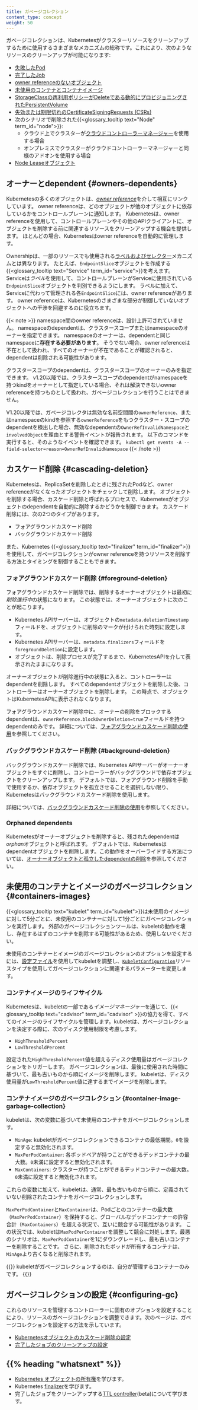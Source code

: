 ```yaml
---
title: ガベージコレクション
content_type: concept
weight: 50
---
```


<!-- overview -->
ガベージコレクションは、Kubernetesがクラスターリソースをクリーンアップするために使用するさまざまなメカニズムの総称です。これにより、次のようなリソースのクリーンアップが可能になります:

  * [失敗したPod](/ja/docs/concepts/workloads/pods/pod-lifecycle/#pod-garbage-collection)
  * [完了したJob](/ja/docs/concepts/workloads/controllers/ttlafterfinished/)
  * [owner referenceのないオブジェクト](#owners-dependents)
  * [未使用のコンテナとコンテナイメージ](#containers-images)
  * [StorageClassの再利用ポリシーがDeleteである動的にプロビジョニングされたPersistentVolume](/docs/concepts/storage/persistent-volumes/#delete)
  * [失効または期限切れのCertificateSigningRequests (CSRs)](/reference/access-authn-authz/certificate-signing-requests/#request-signing-process)
  * 次のシナリオで削除された{{<glossary_tooltip text="Node" term_id="node">}}:
    * クラウド上でクラスターが[クラウドコントローラーマネージャー](/ja/docs/concepts/architecture/cloud-controller/)を使用する場合
    * オンプレミスでクラスターがクラウドコントローラーマネージャーと同様のアドオンを使用する場合
  * [Node Leaseオブジェクト](/ja/docs/concepts/architecture/nodes/#heartbeats)

## オーナーとdependent {#owners-dependents}

Kubernetesの多くのオブジェクトは、[*owner reference*](/docs/concepts/overview/working-with-objects/owners-dependents/)を介して相互にリンクしています。
owner referenceは、どのオブジェクトが他のオブジェクトに依存しているかをコントロールプレーンに通知します。
Kubernetesは、owner referenceを使用して、コントロールプレーンやその他のAPIクライアントに、オブジェクトを削除する前に関連するリソースをクリーンアップする機会を提供します。
ほとんどの場合、Kubernetesはowner referenceを自動的に管理します。

Ownershipは、一部のリソースでも使用される[ラベルおよびセレクター](/docs/concepts/overview/working-with-objects/labels/)メカニズムとは異なります。
たとえば、`EndpointSlice`オブジェクトを作成する{{<glossary_tooltip text="Service" term_id="service">}}を考えます。
Serviceは*ラベル*を使用して、コントロールプレーンがServiceに使用されている`EndpointSlice`オブジェクトを判別できるようにします。
ラベルに加えて、Serviceに代わって管理される各`EndpointSlice`には、owner referenceがあります。
owner referenceは、Kubernetesのさまざまな部分が制御していないオブジェクトへの干渉を回避するのに役立ちます。

{{< note >}}
namespace間のowner referenceは、設計上許可されていません。
namespaceのdependentは、クラスタースコープまたはnamespaceのオーナーを指定できます。
namespaceのオーナーは、dependentと同じnamespaceに**存在する必要があります**。
そうでない場合、owner referenceは不在として扱われ、すべてのオーナーが不在であることが確認されると、dependentは削除される可能性があります。

クラスタースコープのdependentは、クラスタースコープのオーナーのみを指定できます。
v1.20以降では、クラスタースコープのdependentがnamespaceを持つkindをオーナーとして指定している場合、それは解決できないowner referenceを持つものとして扱われ、ガベージコレクションを行うことはできません。

V1.20以降では、ガベージコレクタは無効な名前空間間の`ownerReference`、またはnamespaceのkindを参照する`ownerReference`をもつクラスター・スコープのdependentを検出した場合、無効なdependentの`OwnerRefInvalidNamespace`と`involvedObject`を理由とする警告イベントが報告されます。
以下のコマンドを実行すると、そのようなイベントを確認できます。
`kubectl get events -A --field-selector=reason=OwnerRefInvalidNamespace`
{{< /note >}}

## カスケード削除 {#cascading-deletion}

Kubernetesは、ReplicaSetを削除したときに残されたPodなど、owner referenceがなくなったオブジェクトをチェックして削除します。
オブジェクトを削除する場合、カスケード削除と呼ばれるプロセスで、Kubernetesがオブジェクトのdependentを自動的に削除するかどうかを制御できます。
カスケード削除には、次の2つのタイプがあります。

  * フォアグラウンドカスケード削除
  * バックグラウンドカスケード削除

また、Kubernetes {{<glossary_tooltip text="finalizer" term_id="finalizer">}}を使用して、ガベージコレクションがowner referenceを持つリソースを削除する方法とタイミングを制御することもできます。

### フォアグラウンドカスケード削除 {#foreground-deletion}

フォアグラウンドカスケード削除では、削除するオーナーオブジェクトは最初に*削除進行中*の状態になります。
この状態では、オーナーオブジェクトに次のことが起こります。

  * Kubernetes APIサーバーは、オブジェクトの`metadata.deletionTimestamp`フィールドを、オブジェクトに削除のマークが付けられた時刻に設定します。
  * Kubernetes APIサーバーは、`metadata.finalizers`フィールドを`foregroundDeletion`に設定します。
  * オブジェクトは、削除プロセスが完了するまで、KubernetesAPIを介して表示されたままになります。

オーナーオブジェクトが削除進行中の状態に入ると、コントローラーはdependentを削除します。
すべてのdependentオブジェクトを削除した後、コントローラーはオーナーオブジェクトを削除します。
この時点で、オブジェクトはKubernetesAPIに表示されなくなります。

フォアグラウンドカスケード削除中に、オーナーの削除をブロックするdependentは、`ownerReference.blockOwnerDeletion=true`フィールドを持つdependentのみです。
詳細については、[フォアグラウンドカスケード削除の使用](/docs/tasks/administer-cluster/use-cascading-deletion/#use-foreground-cascading-deletion)を参照してください。

### バックグラウンドカスケード削除 {#background-deletion}

バックグラウンドカスケード削除では、Kubernetes APIサーバーがオーナーオブジェクトをすぐに削除し、コントローラーがバックグラウンドで依存オブジェクトをクリーンアップします。
デフォルトでは、フォアグラウンド削除を手動で使用するか、依存オブジェクトを孤立させることを選択しない限り、Kubernetesはバックグラウンドカスケード削除を使用します。

詳細については、[バックグラウンドカスケード削除の使用](/docs/tasks/administer-cluster/use-cascading-deletion/#use-background-cascading-deletion)を参照してください。

### Orphaned dependents

Kubernetesがオーナーオブジェクトを削除すると、残されたdependentは*orphan*オブジェクトと呼ばれます。
デフォルトでは、Kubernetesはdependentオブジェクトを削除します。この動作をオーバーライドする方法については、[オーナーオブジェクトと孤立したdependentの削除](/docs/tasks/administer-cluster/use-cascading-deletion/#set-orphan-deletion-policy)を参照してください。

## 未使用のコンテナとイメージのガベージコレクション {#containers-images}

{{<glossary_tooltip text="kubelet" term_id="kubelet">}}は未使用のイメージに対して5分ごとに、未使用のコンテナーに対して1分ごとにガベージコレクションを実行します。
外部のガベージコレクションツールは、kubeletの動作を壊し、存在するはずのコンテナを削除する可能性があるため、使用しないでください。

未使用のコンテナーとイメージのガベージコレクションのオプションを設定するには、[設定ファイル](/docs/tasks/administer-cluster/kubelet-config-file/)を使用してkubeletを調整し、[`KubeletConfiguration`](/docs/reference/config-api/kubelet-config.v1beta1/#kubelet-config-k8s-io-v1beta1-KubeletConfiguration)リソースタイプを使用してガベージコレクションに関連するパラメーターを変更します。

### コンテナイメージのライフサイクル

Kubernetesは、kubeletの一部である*イメージマネージャー*を通じて、{{< glossary_tooltip text="cadvisor" term_id="cadvisor" >}}の協力を得て、すべてのイメージのライフサイクルを管理します。kubeletは、ガベージコレクションを決定する際に、次のディスク使用制限を考慮します。

  * `HighThresholdPercent`
  * `LowThresholdPercent`

設定された`HighThresholdPercent`値を超えるディスク使用量はガベージコレクションをトリガーします。
ガベージコレクションは、最後に使用された時間に基づいて、最も古いものから順にイメージを削除します。
kubeletは、ディスク使用量が`LowThresholdPercent`値に達するまでイメージを削除します。

### コンテナイメージのガベージコレクション {#container-image-garbage-collection}

kubeletは、次の変数に基づいて未使用のコンテナをガベージコレクションします。

  * `MinAge`: kubeletがガベージコレクションできるコンテナの最低期間。`0`を設定すると無効化されます。
  * `MaxPerPodContainer`: 各ポッドペアが持つことができるデッドコンテナの最大数。`0`未満に設定すると無効化されます。
  * `MaxContainers`: クラスターが持つことができるデッドコンテナーの最大数。`0`未満に設定すると無効化されます。

これらの変数に加えて、kubeletは、通常、最も古いものから順に、定義されていない削除されたコンテナをガベージコレクションします。

`MaxPerPodContainer`と`MaxContainer`は、Podごとのコンテナーの最大数（`MaxPerPodContainer`）を保持すると、グローバルなデッドコンテナーの許容合計（`MaxContainers`）を超える状況で、互いに競合する可能性があります。
この状況では、kubeletは`MaxPodPerContainer`を調整して競合に対処します。最悪のシナリオは、`MaxPerPodContainer`を1にダウングレードし、最も古いコンテナーを削除することです。
さらに、削除されたポッドが所有するコンテナは、`MinAge`より古くなると削除されます。

{{<note>}}
 kubeletがガベージコレクションするのは、自分が管理するコンテナーのみです。
{{</note>}}

## ガベージコレクションの設定 {#configuring-gc}

これらのリソースを管理するコントローラーに固有のオプションを設定することにより、リソースのガベージコレクションを調整できます。次のページは、ガベージコレクションを設定する方法を示しています。

  * [Kubernetesオブジェクトのカスケード削除の設定](/docs/tasks/administer-cluster/use-cascading-deletion/)
  * [完了したジョブのクリーンアップの設定](/docs/concepts/workloads/controllers/ttlafterfinished/)
  
<!-- * [Configuring unused container and image garbage collection](/docs/tasks/administer-cluster/reconfigure-kubelet/) -->

## {{% heading "whatsnext" %}}

* [Kubernetes オブジェクトの所有権](/docs/concepts/overview/working-with-objects/owners-dependents/)を学びます。
* Kubernetes [finalizer](/docs/concepts/overview/working-with-objects/finalizers/)を学びます。
* 完了したジョブをクリーンアップする[TTL controller](/docs/concepts/workloads/controllers/ttlafterfinished/)(beta)について学びます。
